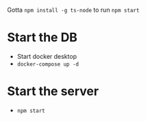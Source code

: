 Gotta `npm install -g ts-node` to run `npm start`

# Start the DB
- Start docker desktop
- `docker-compose up -d`

# Start the server
- `npm start`